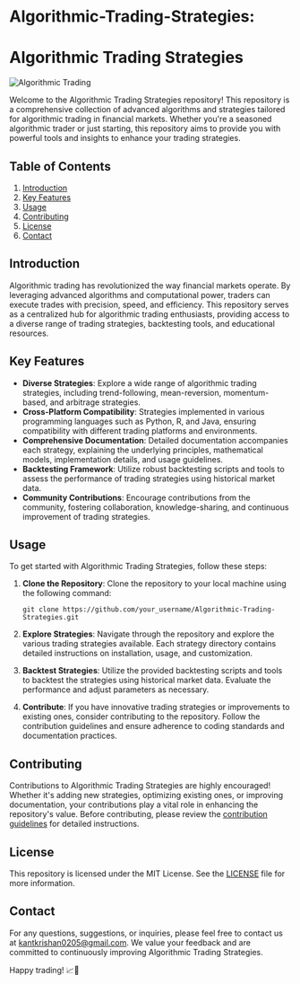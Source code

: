 # Algorithmic-Trading-Strategies:
# Algorithmic Trading Strategies

![Algorithmic Trading](https://images.unsplash.com/photo-1552664730-1dbb24b28029)

Welcome to the Algorithmic Trading Strategies repository! This repository is a comprehensive collection of advanced algorithms and strategies tailored for algorithmic trading in financial markets. Whether you're a seasoned algorithmic trader or just starting, this repository aims to provide you with powerful tools and insights to enhance your trading strategies.

## Table of Contents

1. [Introduction](#introduction)
2. [Key Features](#key-features)
3. [Usage](#usage)
4. [Contributing](#contributing)
5. [License](#license)
6. [Contact](#contact)

## Introduction

Algorithmic trading has revolutionized the way financial markets operate. By leveraging advanced algorithms and computational power, traders can execute trades with precision, speed, and efficiency. This repository serves as a centralized hub for algorithmic trading enthusiasts, providing access to a diverse range of trading strategies, backtesting tools, and educational resources.

## Key Features

- **Diverse Strategies**: Explore a wide range of algorithmic trading strategies, including trend-following, mean-reversion, momentum-based, and arbitrage strategies.
- **Cross-Platform Compatibility**: Strategies implemented in various programming languages such as Python, R, and Java, ensuring compatibility with different trading platforms and environments.
- **Comprehensive Documentation**: Detailed documentation accompanies each strategy, explaining the underlying principles, mathematical models, implementation details, and usage guidelines.
- **Backtesting Framework**: Utilize robust backtesting scripts and tools to assess the performance of trading strategies using historical market data.
- **Community Contributions**: Encourage contributions from the community, fostering collaboration, knowledge-sharing, and continuous improvement of trading strategies.

## Usage

To get started with Algorithmic Trading Strategies, follow these steps:

1. **Clone the Repository**: Clone the repository to your local machine using the following command:
   ```
   git clone https://github.com/your_username/Algorithmic-Trading-Strategies.git
   ```

2. **Explore Strategies**: Navigate through the repository and explore the various trading strategies available. Each strategy directory contains detailed instructions on installation, usage, and customization.

3. **Backtest Strategies**: Utilize the provided backtesting scripts and tools to backtest the strategies using historical market data. Evaluate the performance and adjust parameters as necessary.

4. **Contribute**: If you have innovative trading strategies or improvements to existing ones, consider contributing to the repository. Follow the contribution guidelines and ensure adherence to coding standards and documentation practices.

## Contributing

Contributions to Algorithmic Trading Strategies are highly encouraged! Whether it's adding new strategies, optimizing existing ones, or improving documentation, your contributions play a vital role in enhancing the repository's value. Before contributing, please review the [contribution guidelines](CONTRIBUTING.md) for detailed instructions.

## License

This repository is licensed under the MIT License. See the [LICENSE](LICENSE) file for more information.

## Contact

For any questions, suggestions, or inquiries, please feel free to contact us at kantkrishan0205@gmail.com. We value your feedback and are committed to continuously improving Algorithmic Trading Strategies.


Happy trading! 📈🤖
